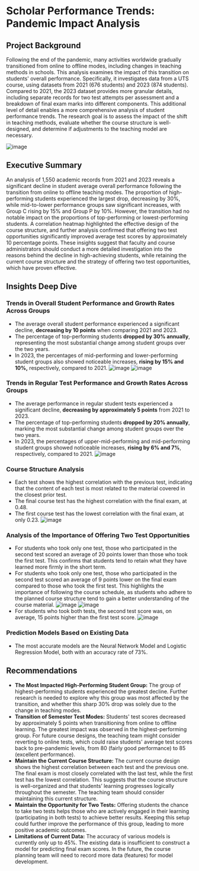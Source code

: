 # Scholar Performance Trends: Pandemic Impact Analysis
## Project Background
Following the end of the pandemic, many activities worldwide gradually transitioned from online to offline modes, including changes in teaching methods in schools. This analysis examines the impact of this transition on students' overall performance. Specifically, it investigates data from a UTS course, using datasets from 2021 (676 students) and 2023 (874 students). Compared to 2021, the 2023 dataset provides more granular details, including separate records for two test attempts per assessment and a breakdown of final exam marks into different components. This additional level of detail enables a more comprehensive analysis of student performance trends. The research goal is to assess the impact of the shift in teaching methods, evaluate whether the course structure is well-designed, and determine if adjustments to the teaching model are necessary.

![image](https://github.com/user-attachments/assets/6cb04bf1-6cb4-4aa1-bacf-c8429a3dd51c)

## Executive Summary
An analysis of 1,550 academic records from 2021 and 2023 reveals a significant decline in student average overall performance following the transition from online to offline teaching modes. The proportion of high-performing students experienced the largest drop, decreasing by 30%, while mid-to-lower performance groups saw significant increases, with Group C rising by 15% and Group P by 10%. However, the transition had no notable impact on the proportions of top-performing or lowest-performing students. A correlation heatmap highlighted the effective design of the course structure, and further analysis confirmed that offering two test opportunities significantly improved average test scores by approximately 10 percentage points. These insights suggest that faculty and course administrators should conduct a more detailed investigation into the reasons behind the decline in high-achieving students, while retaining the current course structure and the strategy of offering two test opportunities, which have proven effective.

## Insights Deep Dive
### Trends in Overall Student Performance and Growth Rates Across Groups
* The average overall student performance experienced a significant decline, **decreasing by 10 points** when comparing 2021 and 2023.
* The percentage of top-performing students **dropped by 30% annually**, representing the most substantial change among student groups over the two years.
* In 2023, the percentages of mid-performing and lower-performing student groups also showed noticeable increases, **rising by 15% and 10%,** respectively, compared to 2021.
![image](https://github.com/user-attachments/assets/5beff626-6cd8-4699-a0d0-c82b6409b55c)
![image](https://github.com/user-attachments/assets/6e694928-bcc9-4ee2-a942-664bcf03a307)


### Trends in Regular Test Performance and Growth Rates Across Groups
* The average performance in regular student tests experienced a significant decline, **decreasing by approximately 5 points** from 2021 to 2023.
* The percentage of top-performing students **dropped by 20% annually**, marking the most substantial change among student groups over the two years.
* In 2023, the percentages of upper-mid-performing and mid-performing student groups showed noticeable increases, **rising by 6% and 7%**, respectively, compared to 2021.
![image](https://github.com/user-attachments/assets/ee1098aa-5bae-4297-a126-227d0c7ee20d)


### Course Structure Analysis
* Each test shows the highest correlation with the previous test, indicating that the content of each test is most related to the material covered in the closest prior test.
* The final course test has the highest correlation with the final exam, at 0.48.
* The first course test has the lowest correlation with the final exam, at only 0.23.
![image](https://github.com/user-attachments/assets/3bd81aca-e9c6-4b89-97b1-1143b4a78bfe)

### Analysis of the Importance of Offering Two Test Opportunities
* For students who took only one test, those who participated in the second test scored an average of 20 points lower than those who took the first test. This confirms that students tend to retain what they have learned more firmly in the short term.
* For students who took only one test, those who participated in the second test scored an average of 9 points lower on the final exam compared to those who took the first test. This highlights the importance of following the course schedule, as students who adhere to the planned course structure tend to gain a better understanding of the course material.
![image](https://github.com/user-attachments/assets/86505a4a-7128-4ed7-b3a9-926f871401f9)
![image](https://github.com/user-attachments/assets/67e6d365-b0ed-4cb6-a076-9b324d4efdfc)
* For students who took both tests, the second test score was, on average, 15 points higher than the first test score.
![image](https://github.com/user-attachments/assets/f6637452-eaee-41d4-92ff-fbb6d6ee4336)


### Prediction Models Based on Existing Data
* The most accurate models are the Neural Network Model and Logistic Regression Model, both with an accuracy rate of 73%.

## Recommendations
* **The Most Impacted High-Performing Student Group:** The group of highest-performing students experienced the greatest decline. Further research is needed to explore why this group was most affected by the transition, and whether this sharp 30% drop was solely due to the change in teaching modes.
* **Transition of Semester Test Modes:** Students' test scores decreased by approximately 5 points when transitioning from online to offline learning. The greatest impact was observed in the highest-performing group. For future course designs, the teaching team might consider reverting to online tests, which could raise students' average test scores back to pre-pandemic levels, from 80 (fairly good performance) to 85 (excellent performance).
* **Maintain the Current Course Structure:** The current course design shows the highest correlation between each test and the previous one. The final exam is most closely correlated with the last test, while the first test has the lowest correlation. This suggests that the course structure is well-organized and that students’ learning progresses logically throughout the semester. The teaching team should consider maintaining this current structure.
* **Maintain the Opportunity for Two Tests:** Offering students the chance to take two tests helps those who are actively engaged in their learning (participating in both tests) to achieve better results. Keeping this setup could further improve the performance of this group, leading to more positive academic outcomes.
* **Limitations of Current Data:** The accuracy of various models is currently only up to 45%. The existing data is insufficient to construct a model for predicting final exam scores. In the future, the course planning team will need to record more data (features) for model development.













